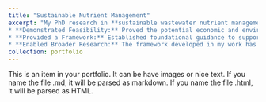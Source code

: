 ```yaml
---
title: "Sustainable Nutrient Management"
excerpt: "My PhD research in **sustainable wastewater nutrient management** delivered the following key contributions:
* **Demonstrated Feasibility:** Proved the potential economic and environmental benefits of using bioextractive macroalgae aquaculture to substitute advanced wastewater treatment technologies.
* **Provided a Framework:** Established foundational guidance to support future research in macroalgae bioextraction.
* **Enabled Broader Research:** The framework developed in my work has been applied to extensive projects, including wastewater nutrient recovery and the development of seaweed-based climate change solutions. <br/><img src='/images/Projects_sustainable.jpg'>"
collection: portfolio
---
```


This is an item in your portfolio. It can be have images or nice text. If you name the file .md, it will be parsed as markdown. If you name the file .html, it will be parsed as HTML. 
